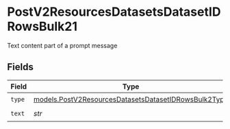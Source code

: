 # PostV2ResourcesDatasetsDatasetIDRowsBulk21

Text content part of a prompt message


## Fields

| Field                                                                                                              | Type                                                                                                               | Required                                                                                                           | Description                                                                                                        |
| ------------------------------------------------------------------------------------------------------------------ | ------------------------------------------------------------------------------------------------------------------ | ------------------------------------------------------------------------------------------------------------------ | ------------------------------------------------------------------------------------------------------------------ |
| `type`                                                                                                             | [models.PostV2ResourcesDatasetsDatasetIDRowsBulk2Type](../models/postv2resourcesdatasetsdatasetidrowsbulk2type.md) | :heavy_check_mark:                                                                                                 | N/A                                                                                                                |
| `text`                                                                                                             | *str*                                                                                                              | :heavy_check_mark:                                                                                                 | N/A                                                                                                                |